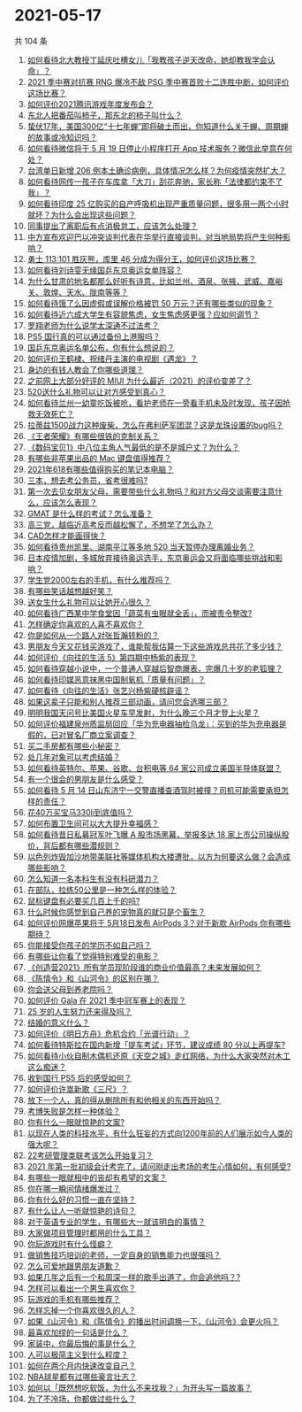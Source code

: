 # 2021-05-17

共 104 条

<!-- BEGIN -->
<!-- 最后更新时间 Mon May 17 2021 12:12:16 GMT+0800 (China Standard Time) -->

1. [如何看待北大教授丁延庆吐槽女儿「我教孩子逆天改命，她却教我学会认命」？](https://www.zhihu.com/question/459213529)
2. [2021 季中赛对抗赛 RNG 爆冷不敌 PSG
   季中赛首败十二连胜中断，如何评价这场比赛？](https://www.zhihu.com/question/459807055)
3. [如何评价2021腾讯游戏年度发布会？](https://www.zhihu.com/question/459484973)
4. [东北人把番茄叫柿子，那东北的柿子叫什么？](https://www.zhihu.com/question/459057274)
5. [蛰伏17年，美国300亿“十七年蝉”即将破土而出，你知道什么关于蝉、周期蝉的故事或冷知识吗？](https://www.zhihu.com/question/459355817)
6. [如何看待微信将于 5 月 19 日停止小程序打开 App
   技术服务？微信此举意在何处？](https://www.zhihu.com/question/459459278)
7. [台湾单日新增 206
   例本土确诊病例，具体情况怎么样？为何疫情突然扩大？](https://www.zhihu.com/question/459736953)
8. [如何看待网传一孩子在车库拿「大刀」刮花奔驰，家长称「法律都约束不了我」？](https://www.zhihu.com/question/459405484)
9. [如何看待印度 25
   亿购买的自产呼吸机出现严重质量问题，很多用一两个小时就坏？为什么会出现这些问题？](https://www.zhihu.com/question/459351191)
10. [同事提出了离职后有点消极怠工，应该怎么处理？](https://www.zhihu.com/question/434114178)
11. [中方宣布欢迎巴以冲突谈判代表在华举行直接谈判，对当地局势将产生何种影响？](https://www.zhihu.com/question/459778849)
12. [勇士 113:101 胜灰熊，库里 46
    分成为得分王，如何评价这场比赛？](https://www.zhihu.com/question/459852096)
13. [如何看待刘诗雯无缘国乒东京奥运女单阵容？](https://www.zhihu.com/question/459710437)
14. [为什么甘肃的地名都那么好听有诗意，比如兰州、酒泉、张掖、武威、嘉峪关、敦煌、天水、陇南等等？](https://www.zhihu.com/question/343852891)
15. [如何看待饿了么因虚假或误解价格被罚 50
    万元？还有哪些类似的现象？](https://www.zhihu.com/question/459881517)
16. [如何看待近六成大学生有容貌焦虑，女生焦虑感更强？应如何调节？](https://www.zhihu.com/question/446241093)
17. [罗翔老师为什么说学太深通不过法考？](https://www.zhihu.com/question/453113816)
18. [PS5 国行真的可以通过备份上港服吗？](https://www.zhihu.com/question/458832795)
19. [国乒东京奥运名单公布，你有什么想说的？](https://www.zhihu.com/question/459708819)
20. [如何评价王鹤棣、祝绪丹主演的电视剧《遇龙》？](https://www.zhihu.com/question/458182505)
21. [身边的有钱人教会了你哪些道理？](https://www.zhihu.com/question/430653175)
22. [之前网上大部分好评的 MIUI
    为什么最近（2021）的评价变差了？](https://www.zhihu.com/question/452169697)
23. [520送什么礼物可以让对方感受到真心？](https://www.zhihu.com/question/323398197)
24. [如何看待兰州一幼童吃饭被呛，看护老师在一旁看手机未及时发现，孩子因抢救无效死亡？](https://www.zhihu.com/question/459515468)
25. [拉蒂兹1500战力这种废柴，怎么在弗利萨军团混？这是龙珠设置的bug吗？](https://www.zhihu.com/question/459607468)
26. [《王者荣耀》有哪些很铁的克制关系？](https://www.zhihu.com/question/448036248)
27. [《数码宝贝1》中八位主角人气最低的是不是城户丈？为什么？](https://www.zhihu.com/question/38453100)
28. [有哪些非苹果出品的 Mac 键盘值得推荐？](https://www.zhihu.com/question/20607265)
29. [2021年618有哪些值得购买的笔记本电脑？](https://www.zhihu.com/question/456023623)
30. [三本，想去考公务员，省考很难吗?](https://www.zhihu.com/question/332487091)
31. [第一次去见女朋友父母，需要带些什么礼物吗？和对方父母交谈需要注意什么，应该怎么表现？](https://www.zhihu.com/question/21442604)
32. [GMAT 是什么样的考试？怎么准备？](https://www.zhihu.com/question/24008989)
33. [高三党，越临近高考反而越松懈了，不想学了怎么办？](https://www.zhihu.com/question/458918007)
34. [CAD怎样才能画得快？](https://www.zhihu.com/question/22553729)
35. [如何看待贵州凯里、湖南平江等多地 520 当天暂停办理离婚业务？](https://www.zhihu.com/question/459749764)
36. [日本疫情加剧，多城放弃接待奥运选手，东京奥运会又将面临哪些挑战和影响？](https://www.zhihu.com/question/459370169)
37. [学生党2000左右的手机，有什么推荐吗？](https://www.zhihu.com/question/459011732)
38. [有哪些笑话越想越好笑？](https://www.zhihu.com/question/449155371)
39. [送女生什么礼物可以让她开心很久？](https://www.zhihu.com/question/327277042)
40. [如何看待广西某中学食堂因「蔬菜有虫眼就全丢」，而被责令整改?](https://www.zhihu.com/question/459462929)
41. [怎样确定你喜欢的人喜不喜欢你？](https://www.zhihu.com/question/455730126)
42. [你是如何从一个路人对张哲瀚转粉的？](https://www.zhihu.com/question/458888109)
43. [男朋友今天又花钱买游戏了，谁能帮我估算一下这些游戏总共花了多少钱？](https://www.zhihu.com/question/453441147)
44. [如何评价《向往的生活 5》第四期中杨紫的表现？](https://www.zhihu.com/question/459467558)
45. [如何看待穿越小说中，一个普通人穿越后智商爆表，完爆几十岁的老狐狸？](https://www.zhihu.com/question/376857581)
46. [如何看待印媒恶意抹黑中国制氧机「质量有问题」？](https://www.zhihu.com/question/459700129)
47. [如何看待《向往的生活》张艺兴杨紫硬核辟谣？](https://www.zhihu.com/question/459521803)
48. [如果这辈子只能和别人推荐三部动画，请问您会选哪三部？](https://www.zhihu.com/question/459632635)
49. [明明我国天问号比美国火星车早发射，为什么晚三个月才登上火星？](https://www.zhihu.com/question/445286711)
50. [如何评价福建泉州质监局回应「华为充电器抽检乌龙」：买到的华为充电器是假的，已对冒名厂商立案调查？](https://www.zhihu.com/question/459575426)
51. [买二手房都有哪些小秘密？](https://www.zhihu.com/question/391535547)
52. [处几年对象可以考虑结婚？](https://www.zhihu.com/question/450899653)
53. [如何看待英特尔、苹果、谷歌、台积电等 64
    家公司成立美国半导体联盟？](https://www.zhihu.com/question/459482645)
54. [有一个很会的男朋友是什么感受？](https://www.zhihu.com/question/391872560)
55. [如何看待 5 月 14
    日山东济宁一交警直播查酒驾时被撞？司机可能需要承担怎样的责任？](https://www.zhihu.com/question/459588410)
56. [花40万买宝马330li到底值吗？](https://www.zhihu.com/question/459431704)
57. [如何布置卫生间可以大大提升幸福感？](https://www.zhihu.com/question/453988104)
58. [如何看待昔日私募冠军叶飞曝 A 股市场黑幕，举报多达 18
    家上市公司操纵股价，背后都有哪些潜规则？](https://www.zhihu.com/question/459558051)
59. [以色列炸毁加沙地带美联社等媒体机构大楼遭批，以方为何要这么做？会造成哪些影响？](https://www.zhihu.com/question/459696493)
60. [怎么知道一名本科生有没有科研潜力？](https://www.zhihu.com/question/458786106)
61. [在部队，拉练50公里是一种怎么样的体验？](https://www.zhihu.com/question/47872589)
62. [鼠标键盘有必要买几百上千的吗?](https://www.zhihu.com/question/459346809)
63. [什么时候你感觉到自己养的宠物真的就只是个畜生？](https://www.zhihu.com/question/344278401)
64. [如何评价网爆苹果将于 5月18日发布 AirPods 3？对于新款 AirPods
    你有哪些期待？](https://www.zhihu.com/question/459436442)
65. [你能接受你孩子的学历不如自己吗？](https://www.zhihu.com/question/458655662)
66. [有哪些让你看了觉得特别难受的电影？](https://www.zhihu.com/question/441119264)
67. [《创造营2021》所有学员现阶段谁的商业价值最高？未来发展如何？](https://www.zhihu.com/question/458257824)
68. [《陈情令》和《山河令》的区别在哪？](https://www.zhihu.com/question/452003910)
69. [你会送父母到养老院吗？](https://www.zhihu.com/question/454221536)
70. [如何评价 Gala 在 2021 季中冠军赛上的表现？](https://www.zhihu.com/question/459505861)
71. [25 岁的人生努力还来得及吗？](https://www.zhihu.com/question/458261574)
72. [结婚的意义什么？](https://www.zhihu.com/question/458425888)
73. [如何评价《明日方舟》危机合约「光谱行动」？](https://www.zhihu.com/question/459589633)
74. [如何看待特斯拉在国内新增「提车考试」环节，建议成绩 80
    分以上再提车?](https://www.zhihu.com/question/459595338)
75. [如何看待小伙自制木偶机还原《天空之城》走红网络，为什么大家突然对木工这么痴迷？](https://www.zhihu.com/question/459454868)
76. [收到国行 PS5 后的感受如何？](https://www.zhihu.com/question/459171541)
77. [如何评价许嵩新歌《三尺》？](https://www.zhihu.com/question/459309963)
78. [放下一个人，真的得从删除所有和他相关的东西开始吗？](https://www.zhihu.com/question/453283848)
79. [考博失败是怎样一种体验？](https://www.zhihu.com/question/55449969)
80. [你有什么一眼就惊艳的文案?](https://www.zhihu.com/question/384142344)
81. [以现在人类的科技水平，有什么狂妄的方式向1200年前的人们展示如今人类的强大呢？](https://www.zhihu.com/question/456628031)
82. [22考研管理类联考该怎么开始复习？](https://www.zhihu.com/question/428880602)
83. [2021
    年第一批初级会计考完了，请问刚走出考场的考生心情如何，有何感受?](https://www.zhihu.com/question/459532575)
84. [有哪些一眼就相中的丧却有希望的文案？](https://www.zhihu.com/question/451987862)
85. [你在哪一瞬间情绪爆发过？](https://www.zhihu.com/question/267660074)
86. [你有什么好的习惯一直在坚持？](https://www.zhihu.com/question/435012841)
87. [有什么让人一听就惊艳的诗句？](https://www.zhihu.com/question/457061535)
88. [对于英语专业的学生，有哪些大一就该明白的事情？](https://www.zhihu.com/question/420512758)
89. [大家做项目管理时都用的什么工具？](https://www.zhihu.com/question/38813402)
90. [你玩游戏时有什么怪癖？](https://www.zhihu.com/question/36169913)
91. [做销售技巧培训的老师，一定自身的销售能力也很强吗？](https://www.zhihu.com/question/456460921)
92. [怎么可爱地跟男朋友道歉？](https://www.zhihu.com/question/383772587)
93. [如果几年之后有一个和周深一样的歌手出道了，你会追他吗？?](https://www.zhihu.com/question/459686681)
94. [怎样可以看出一个男生喜欢你？](https://www.zhihu.com/question/457257289)
95. [玩游戏的手机有哪些推荐？](https://www.zhihu.com/question/286463136)
96. [怎样忘掉一个你喜欢很久的人？](https://www.zhihu.com/question/456852121)
97. [如果《山河令》和《陈情令》的播出时间调换一下，《山河令》会更火吗？](https://www.zhihu.com/question/459250772)
98. [最喜欢加缪的一句话是什么？](https://www.zhihu.com/question/318208674)
99. [家装中，你最后悔的事是什么？](https://www.zhihu.com/question/56054068)
100. [人可以极简主义到什么程度？](https://www.zhihu.com/question/313020218)
101. [如何在两个月内快速改变自己？](https://www.zhihu.com/question/451986493)
102. [NBA球星都有过哪些豪言壮志？](https://www.zhihu.com/question/459318880)
103. [如何以「既然想吃软饭，为什么不来找我？」为开头写一篇故事？](https://www.zhihu.com/question/454056791)
104. [为了不冷场，你都做过些什么？](https://www.zhihu.com/question/458658699)

<!-- END -->
